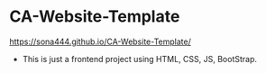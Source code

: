 # CA-Website-Template
https://sona444.github.io/CA-Website-Template/

- This is just a frontend project using HTML, CSS, JS, BootStrap.
